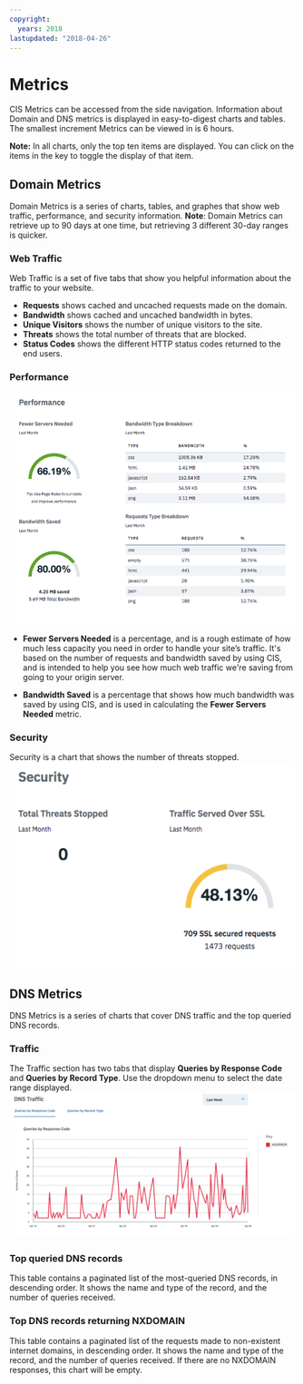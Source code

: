 ```yaml
---
copyright:
  years: 2018
lastupdated: "2018-04-26"
---
```


# Metrics

CIS Metrics can be accessed from the side navigation. Information about Domain and DNS metrics is displayed in easy-to-digest charts and tables. The smallest increment Metrics can be viewed in is 6 hours.
    
**Note:** In all charts, only the top ten items are displayed. You can click on the items in the key to toggle the display of that item.

## Domain Metrics
Domain Metrics is a series of charts, tables, and graphes that show web traffic, performance, and security information.
**Note**: Domain Metrics can retrieve up to 90 days at one time, but retrieving 3 different 30-day ranges is quicker.

### Web Traffic
Web Traffic is a set of five tabs that show you helpful information about the traffic to your website. 
* **Requests** shows cached and uncached requests made on the domain.
* **Bandwidth** shows cached and uncached bandwidth in bytes. 
* **Unique Visitors** shows the number of unique visitors to the site.
* **Threats** shows the total number of threats that are blocked.
* **Status Codes** shows the different HTTP status codes returned to the end users.


### Performance
![Domain Performance Metrics image](images/domain-metrics-performance.png)

* **Fewer Servers Needed** is a percentage, and is a rough estimate of how much less capacity you need in order to handle your site’s traffic. It's based on the number of requests and bandwidth saved by using CIS, and is intended to help you see how much web traffic we're saving from going to your origin server.

* **Bandwidth Saved** is a percentage that shows how much bandwidth was saved by using CIS, and is used in calculating the **Fewer Servers Needed** metric.

### Security
Security is a chart that shows the number of threats stopped. 
![Domain Security Metrics image](images/domain-metrics-security.png)

## DNS Metrics
DNS Metrics is a series of charts that cover DNS traffic and the top queried DNS records.

### Traffic
The Traffic section has two tabs that display **Queries by Response Code** and **Queries by Record Type**. Use the dropdown menu to select the date range displayed.
![DNS Traffic image](images/dns-metrics-traffic.png)

### Top queried DNS records
This table contains a paginated list of the most-queried DNS records, in descending order. It shows the name and type of the record, and the number of queries received.

### Top DNS records returning NXDOMAIN
This table contains a paginated list of the requests made to non-existent internet domains, in descending order. It shows the name and type of the record, and the number of queries received. If there are no NXDOMAIN responses, this chart will be empty.
